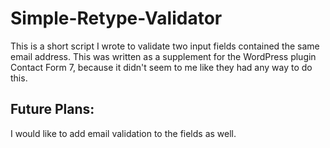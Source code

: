 # Simple-Retype-Validator
This is a short script I wrote to validate two input fields contained the same email address. This was written as a supplement for the WordPress plugin Contact Form 7, because it didn't seem to me like they had any way to do this. 
## Future Plans:
I would like to add email validation to the fields as well.
